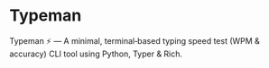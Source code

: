 # Typeman
Typeman ⚡️ — A minimal, terminal‑based typing speed test (WPM &amp; accuracy) CLI tool using Python, Typer &amp; Rich.
